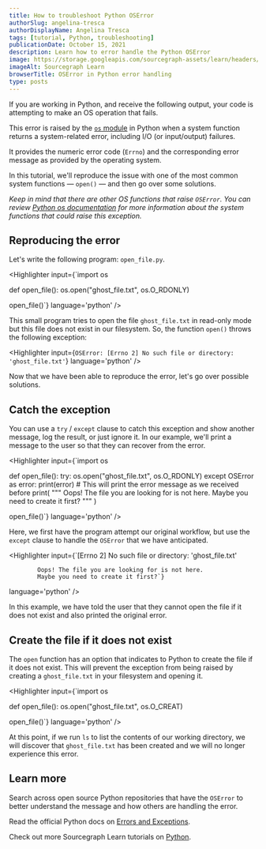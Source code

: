 ```yaml
---
title: How to troubleshoot Python OSError
authorSlug: angelina-tresca
authorDisplayName: Angelina Tresca
tags: [tutorial, Python, troubleshooting]
publicationDate: October 15, 2021
description: Learn how to error handle the Python OSError
image: https://storage.googleapis.com/sourcegraph-assets/learn/headers/sourcegraph-learn-header.png
imageAlt: Sourcegraph Learn
browserTitle: OSError in Python error handling
type: posts
---
```


If you are working in Python, and receive the following output, your code is attempting to make an OS operation that fails.

<Highlighter
input='OSError: [Errno X] description of the error'
language='python'
/>

This error is raised by the [`os` module](https://docs.python.org/3/library/os.html) in Python when a system function 
returns a system-related error, including I/O (or input/output) failures.

It provides the numeric error code (`Errno`) and the corresponding error message as provided by the operating system.

In this tutorial, we'll reproduce the issue with one of the most common system functions — `open()` — and then go over some solutions.

*Keep in mind that there are other OS functions that raise `OSError`. You can review [Python os documentation](https://docs.python.org/3/library/os.html) for more information about the system functions that could raise this exception.*

## Reproducing the error

Let's write the following program: `open_file.py`. 

<Highlighter
input={`import os
 
 
def open_file():
    os.open("ghost_file.txt", os.O_RDONLY)
 
open_file()`}
language='python'
/>

This small program tries to open the file `ghost_file.txt` in read-only mode but this file 
does not exist in our filesystem. So, the function `open()` throws the following exception:

<Highlighter
input={`OSError: [Errno 2] No such file or directory: 'ghost_file.txt'`}
language='python'
/>

Now that we have been able to reproduce the error, let's go over possible solutions.

## Catch the exception

You can use a `try` / `except` clause to catch this exception and show another message, log the result, or just ignore it. In our example, we'll print a message to the user so that they can recover from the error. 

<Highlighter
input={`import os
 
 
def open_file():
    try:
        os.open("ghost_file.txt", os.O_RDONLY)
    except OSError as error:
        print(error)  # This will print the error message as we received before
        print(
            """
            Oops! The file you are looking for is not here.
            Maybe you need to create it first?
            """
            )
 
open_file()`}
language='python'
/>

Here, we first have the program attempt our original workflow, but use the `except` clause to handle the `OSError` that we have anticipated. 

<Highlighter
input={`[Errno 2] No such file or directory: 'ghost_file.txt'
 
            Oops! The file you are looking for is not here. 
            Maybe you need to create it first?`}
language='python'
/>

In this example, we have told the user that they cannot open the file if it does not exist and also printed the original error.

## Create the file if it does not exist

The `open` function has an option that indicates to Python to create the file if it does not exist. 
This will prevent the exception from being raised by creating a `ghost_file.txt` in your filesystem and opening it.

<Highlighter
input={`import os
 
 
def open_file():
    os.open("ghost_file.txt", os.O_CREAT)
 
open_file()`}
language='python'
/>

At this point, if we run `ls` to list the contents of our working directory, we will discover that `ghost_file.txt` has been created and we will no longer experience this error. 

## Learn more

Search across open source Python repositories that have the `OSError` to better understand the message and how others are handling the error.

<SourcegraphSearch query="OSError lang:python" patternType="literal"/>

Read the official Python docs on [Errors and Exceptions](https://docs.python.org/3/tutorial/errors.html).

Check out more Sourcegraph Learn tutorials on [Python](https://learn.sourcegraph.com/tags/python).
